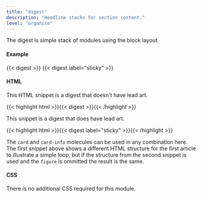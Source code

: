 ```yaml
---
title: "digest"
description: "Headline stacks for section content."
level: "organism"
---
```


The digest is simple stack of modules using the block layout.

#### Example
<div class="example grid">
  {{< digest >}}
  {{< digest label="sticky" >}}
</div>

#### HTML

This HTML snippet is a digest that doesn't have lead art.

{{< highlight html >}}{{< digest >}}{{< /highlight >}}

This snippet is a digest that does have lead art.

{{< highlight html >}}{{< digest label="sticky" >}}{{< /highlight >}}

The `card` and `card-info` molecules can be used in any combination here. The first snippet above shows a different HTML structure for the first article to illustrate a simple loop, but if the structure from the second snippet is used and the `figure` is ommitted the result is the same.

#### CSS

There is no additional CSS required for this module.
